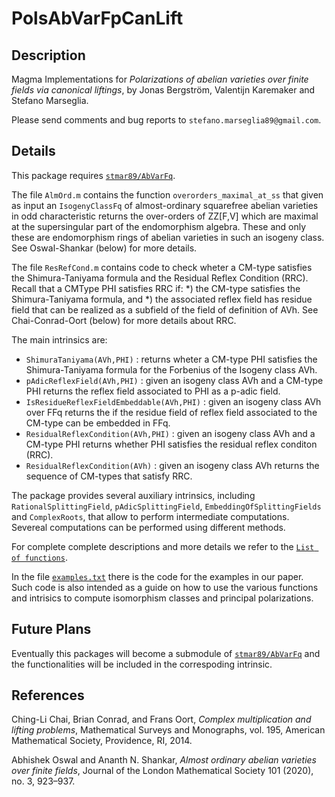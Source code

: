 # PolsAbVarFpCanLift

Description
--

Magma Implementations for *Polarizations of abelian varieties over finite fields via canonical liftings*, by Jonas Bergström, Valentijn Karemaker and Stefano Marseglia.

Please send comments and bug reports to `stefano.marseglia89@gmail.com`.

Details
--
This package requires [`stmar89/AbVarFq`](https://github.com/stmar89/AbVarFq).

The file `AlmOrd.m` contains the function `overorders_maximal_at_ss` that given as input an `IsogenyClassFq` of almost-ordinary squarefree abelian varieties in odd characteristic returns the over-orders of ZZ[F,V] which are maximal at the supersingular part of the endomorphism algebra. These and only these are endomorphism rings of abelian varieties in such an isogeny class.
See Oswal-Shankar (below) for more details.

The file `ResRefCond.m` contains code to check wheter a CM-type satisfies the Shimura-Taniyama formula and the Residual Reflex Condition (RRC). Recall that a CMType PHI satisfies RRC if: 
    *) the CM-type satisfies the Shimura-Taniyama formula, and
    *) the associated reflex field has residue field that can be realized as a subfield of the field of definition of AVh.
See Chai-Conrad-Oort (below) for more details about RRC.

The main intrinsics are:
- `ShimuraTaniyama(AVh,PHI)` : returns wheter a CM-type PHI satisfies the Shimura-Taniyama formula for the Forbenius of the Isogeny class AVh.
- `pAdicReflexField(AVh,PHI)` : given an isogeny class AVh and a CM-type PHI returns the reflex field associated to PHI as a p-adic field.
- `IsResidueReflexFieldEmbeddable(AVh,PHI)` : given an isogeny class AVh over FFq returns the if the residue field of reflex field associated to the CM-type can be embedded in FFq.
- `ResidualReflexCondition(AVh,PHI)` : given an isogeny class AVh and a CM-type PHI returns whether PHI satisfies the residual reflex conditon (RRC). 
- `ResidualReflexCondition(AVh)` : given an isogeny class AVh returns the sequence of CM-types that satisfy RRC.

The package provides several auxiliary intrinsics, including `RationalSplittingField`, `pAdicSplittingField`, `EmbeddingOfSplittingFields` and `ComplexRoots`, that allow to perform intermediate computations. Severeal computations can be performed using different methods. 

For complete complete descriptions and more details we refer to the [`List of functions`](https://github.com/stmar89/PolsAbVarFpCanLift/List_of_functions.md).

In the file [`examples.txt`](https://github.com/stmar89/PolsAbVarFpCanLift/examples.txt) there is the code for the examples in our paper. Such code is also intended as a guide on how to use the various functions and intrisics to compute isomorphism classes and principal polarizations.

Future Plans
--
Eventually this packages will become a submodule of [`stmar89/AbVarFq`](https://github.com/stmar89/AbVarFq) and the functionalities will be included in the correspoding intrinsic.

References
--

Ching-Li Chai, Brian Conrad, and Frans Oort,
*Complex multiplication and lifting problems*,
Mathematical Surveys and Monographs, vol. 195, American Mathematical Society, Providence, RI, 2014.

Abhishek Oswal and Ananth N. Shankar,
*Almost ordinary abelian varieties over finite fields*,
Journal of the London Mathematical Society 101 (2020), no. 3, 923–937.


